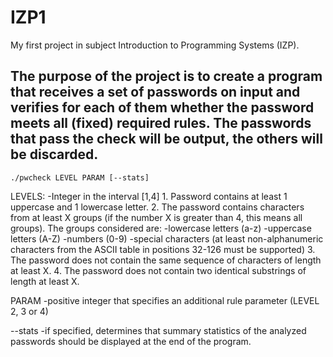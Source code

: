# IZP1

My first project in subject Introduction to Programming Systems (IZP).

The purpose of the project is to create a program that receives a set of passwords on input and verifies for each of them whether the password meets all (fixed) required rules. The passwords that pass the check will be output, the others will be discarded.
-------
```
./pwcheck LEVEL PARAM [--stats] 
```

LEVELS:
   -Integer in the interval [1,4]
    1. Password contains at least 1 uppercase and 1 lowercase letter.
    2. The password contains characters from at least X groups (if the number X is greater than 4, this means all groups). The groups considered are:
          -lowercase letters (a-z)
          -uppercase letters (A-Z)
          -numbers (0-9)
          -special characters (at least non-alphanumeric characters from the ASCII table in positions 32-126 must be supported)
    3. The password does not contain the same sequence of characters of length at least X.
    4. The password does not contain two identical substrings of length at least X.
    
PARAM
  -positive integer that specifies an additional rule parameter (LEVEL 2, 3 or 4)

--stats
  -if specified, determines that summary statistics of the analyzed passwords should be displayed at the end of the program.

